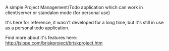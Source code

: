 A simple Project Management/Todo application which can work in client/server or standalon mode (for personal use)

It's here for reference, it wasn't developed for a long time, but it's still in use as a personal todo application.

Find more about it's features here: http://jslope.com/briskproject/briskproject.htm
